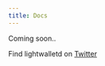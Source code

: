```yaml
---
title: Docs
---
```


Coming soon..

Find lightwalletd on [Twitter](https://twitter.com/lightwalletd)

